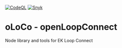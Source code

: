 [![CodeQL](https://github.com/Mr-nUUb/oloco/actions/workflows/codeql.yaml/badge.svg)](https://github.com/Mr-nUUb/oloco/actions/workflows/codeql.yaml)
[![Snyk](https://github.com/Mr-nUUb/oloco/actions/workflows/snyk.yml/badge.svg)](https://github.com/Mr-nUUb/oloco/actions/workflows/snyk.yml)

# oLoCo - openLoopConnect
Node library and tools for EK Loop Connect
